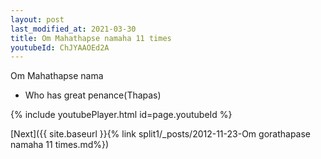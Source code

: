 ```yaml
---
layout: post
last_modified_at: 2021-03-30
title: Om Mahathapse namaha 11 times
youtubeId: ChJYAAOEd2A
---
```

 
 
Om Mahathapse nama 
 
 -  Who has great penance(Thapas) 
 
  
 
  
 
 
 
 
 
 


{% include youtubePlayer.html id=page.youtubeId %}
 
[Next]({{ site.baseurl }}{% link  split1/_posts/2012-11-23-Om gorathapase namaha 11 times.md%})
 
